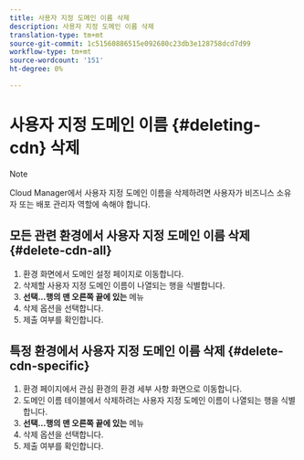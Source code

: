 ```yaml
---
title: 사용자 지정 도메인 이름 삭제
description: 사용자 지정 도메인 이름 삭제
translation-type: tm+mt
source-git-commit: 1c51560886515e092680c23db3e128758dcd7d99
workflow-type: tm+mt
source-wordcount: '151'
ht-degree: 0%

---
```



# 사용자 지정 도메인 이름 {#deleting-cdn} 삭제

>[!NOTE]
>Cloud Manager에서 사용자 지정 도메인 이름을 삭제하려면 사용자가 비즈니스 소유자 또는 배포 관리자 역할에 속해야 합니다.

## 모든 관련 환경에서 사용자 지정 도메인 이름 삭제 {#delete-cdn-all}

1. 환경 화면에서 도메인 설정 페이지로 이동합니다.
1. 삭제할 사용자 지정 도메인 이름이 나열되는 행을 식별합니다.
1. **선택...행의 맨 오른쪽 끝에 있는** 메뉴
1. 삭제 옵션을 선택합니다.
1. 제출 여부를 확인합니다.


## 특정 환경에서 사용자 지정 도메인 이름 삭제 {#delete-cdn-specific}

1. 환경 페이지에서 관심 환경의 환경 세부 사항 화면으로 이동합니다.
1. 도메인 이름 테이블에서 삭제하려는 사용자 지정 도메인 이름이 나열되는 행을 식별합니다.
1. **선택...행의 맨 오른쪽 끝에 있는** 메뉴
1. 삭제 옵션을 선택합니다.
1. 제출 여부를 확인합니다.
